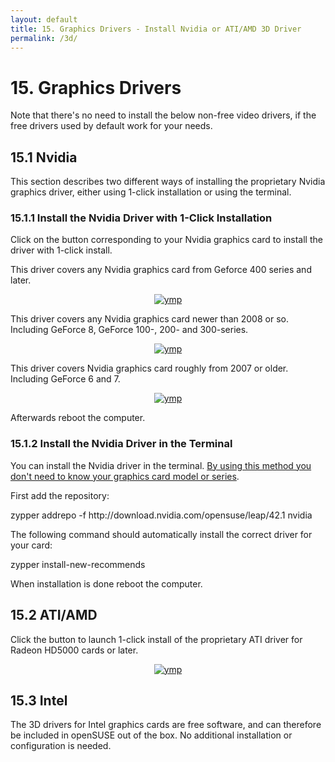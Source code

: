 ```yaml
---
layout: default
title: 15. Graphics Drivers - Install Nvidia or ATI/AMD 3D Driver
permalink: /3d/
---
```


# 15. Graphics Drivers

Note that there's no need to install the below non-free video drivers, if the free drivers used by default work for your needs.

<!--
<div class="obs">
<table>
<tbody>
<tr>
<td><img src="images/pics/obs.png" alt="obs" /></td>
<td>Before proceeding make sure your system is fully updated.</td>
</tr>
</tbody>
</table>
</div>

-->

<!-- nvidia KMPs start -->

## 15.1 Nvidia

This section describes two different ways of installing the proprietary Nvidia graphics driver, either using 1-click installation or using the terminal.

### 15.1.1 Install the Nvidia Driver with 1-Click Installation

Click on the button corresponding to your Nvidia graphics card to install the driver with 1-click install.

This driver covers any Nvidia graphics card from Geforce 400 series and later.

<center><a href="http://opensuse-community.org/nvidia.ymp"><img src="images/oneclick/nvidia_gf400.png" alt="ymp" class="pic" /></a></center>

This driver covers any Nvidia graphics card newer than 2008 or so. Including GeForce 8, GeForce 100-, 200- and 300-series.

<center><a href="http://opensuse-community.org/nvidia_gf8.ymp"><img src="images/oneclick/nvidia-gf8.png" alt="ymp" class="pic" /></a></center>

This driver covers Nvidia graphics card roughly from 2007 or older. Including GeForce 6 and 7.

<center><a href="http://opensuse-community.org/nvidia-gf6_gf7.ymp"><img src="images/oneclick/nvidia-gf6.png" alt="ymp" class="pic" /></a></center>

Afterwards reboot the computer.

### 15.1.2 Install the Nvidia Driver in the Terminal

You can install the Nvidia driver in the terminal. <u>By using this method you don't need to know your graphics card model or series</u>.

First add the repository:

<div class="clroot">zypper addrepo -f http://download.nvidia.com/opensuse/leap/42.1 nvidia</div>

The following command should automatically install the correct driver for your card:

<div class="clroot">zypper install-new-recommends</div>

When installation is done reboot the computer.

<!-- nvidia KMP slut -->
<!-- ati KMP start -->

## 15.2 ATI/AMD

Click the button to launch 1-click install of the proprietary ATI driver for Radeon HD5000 cards or later.

<center><a href="http://geeko.ioda.net/mirror/amd-fglrx/ymp/amd-ati-fglrx64.ymp"><img src="images/oneclick/ati.png" alt="ymp" class="pic" /></a></center>

<!--
<center><a href="data:text/x-suse-ymu,http://opensuse-guide.org/ymp/ati.ymp"><img src="images/oneclick/ati.png" alt="ati ymp" class="pic" /></a></center>

-->
<!--
Afterwards reboot your computer.

### 15.2.1 Install ATI Driver in the Terminal

You can install the ATI driver in the terminal instead if you prefer.

First add the repository:

<div class="clroot">zypper addrepo -f http://www2.ati.com/suse/11.4 ati</div>

Then install the driver:

<div class="clroot">zypper install x11-video-fglrxG02</div>

Finally reboot.
-->

<!-- ati KMP slut -->

## 15.3 Intel

The 3D drivers for Intel graphics cards are free software, and can therefore be included in openSUSE out of the box. No additional installation or configuration is needed.
